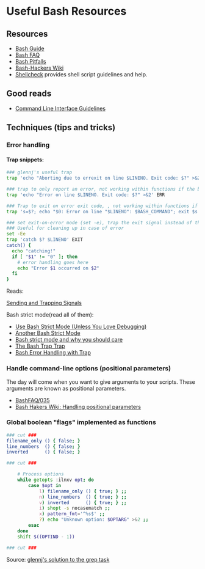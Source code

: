 # Useful Bash Resources

## Resources


- [Bash Guide][bash-guide]
- [Bash FAQ][bash-faq]
- [Bash Pitfalls][bash-pitfalls]
- [Bash-Hackers Wiki][bash-hacker-wiki]
- [Shellcheck][shellcheck] provides shell script guidelines and help.

[bash-guide]: http://mywiki.wooledge.org/BashGuide
[bash-faq]: http://mywiki.wooledge.org/BashFAQ
[bash-hacker-wiki]: https://wiki.bash-hackers.org/
[bash-pitfalls]: https://mywiki.wooledge.org/BashPitfalls
[shellcheck]: http://www.shellcheck.net/

## Good reads

- [Command Line Interface Guidelines](https://clig.dev/)

## Techniques (tips and tricks)


### Error handling

#### Trap snippets:

```bash
### glennj's useful trap
trap 'echo "Aborting due to errexit on line $LINENO. Exit code: $?" >&2' ERR

### trap to only report an error, not working within functions if the bad command is not last.
trap 'echo "Error on line $LINENO. Exit code: $?" >&2' ERR

### Trap to exit on error exit code, , not working within functions if the bad command is not last
trap 's=$?; echo "$0: Error on line "$LINENO": $BASH_COMMAND"; exit $s' ERR

### set exit-on-error mode (set -e), trap the exit signal instead of the error
### Useful for cleaning up in case of error
set -Ee
trap 'catch $? $LINENO' EXIT
catch() {
  echo "catching!"
  if [ "$1" != "0" ]; then
    # error handling goes here
    echo "Error $1 occurred on $2"
  fi
}
```

Reads:

[Sending and Trapping Signals](https://mywiki.wooledge.org/SignalTrap)

Bash strict mode(read all of them):

- [Use Bash Strict Mode (Unless You Love Debugging)](http://redsymbol.net/articles/unofficial-bash-strict-mode/)
- [Another Bash Strict Mode](https://disconnected.systems/blog/another-bash-strict-mode/)
- [Bash strict mode and why you should care](https://olivergondza.github.io/2019/10/01/bash-strict-mode.html)
- [The Bash Trap Trap](https://medium.com/@dirk.avery/the-bash-trap-trap-ce6083f36700)
- [Bash Error Handling with Trap](https://citizen428.net/blog/bash-error-handling-with-trap/)

### Handle command-line options (positional parameters)

The day will come when you want to give arguments to your scripts. These arguments are known as positional parameters.

- [BashFAQ/035][BashFAQ/035]
- [Bash Hakers Wiki: Handling positional parameters][bhw-posparams]

[BashFAQ/035]: http://mywiki.wooledge.org/BashFAQ/035
[bhw-posparams]: https://wiki.bash-hackers.org/scripting/posparams


### Global boolean "flags" implemented as functions

```bash
### cut ###
filename_only () { false; }
line_numbers  () { false; }
inverted      () { false; }

### cut ###

    # Process options
    while getopts :ilnxv opt; do
        case $opt in
            l) filename_only () { true; } ;;
            n) line_numbers  () { true; } ;;
            v) inverted      () { true; } ;;
            i) shopt -s nocasematch ;;
            x) pattern_fmt='^%s$' ;;
            ?) echo "Unknown option: $OPTARG" >&2 ;;
        esac
    done
    shift $((OPTIND - 1))

### cut ###
```

Source: [glennj's solution to the grep task](https://exercism.io/tracks/bash/exercises/grep/solutions/1b6e4d45871a4810829d0294ae7112da)
